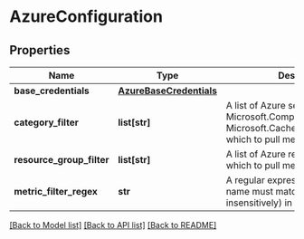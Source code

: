 # AzureConfiguration

## Properties
Name | Type | Description | Notes
------------ | ------------- | ------------- | -------------
**base_credentials** | [**AzureBaseCredentials**](AzureBaseCredentials.md) |  | [optional] 
**category_filter** | **list[str]** | A list of Azure services (such as Microsoft.Compute/virtualMachines, Microsoft.Cache/redis etc) from which to pull metrics. | [optional] 
**resource_group_filter** | **list[str]** | A list of Azure resource groups from which to pull metrics. | [optional] 
**metric_filter_regex** | **str** | A regular expression that a metric name must match (case-insensitively) in order to be ingested | [optional] 

[[Back to Model list]](../README.md#documentation-for-models) [[Back to API list]](../README.md#documentation-for-api-endpoints) [[Back to README]](../README.md)


